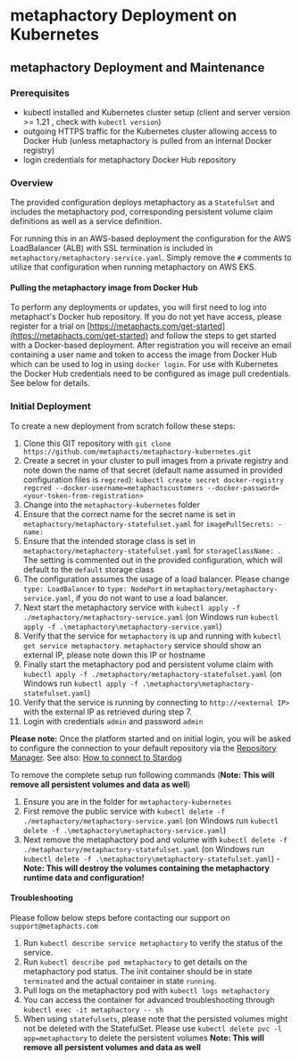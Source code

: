 # metaphactory Deployment on Kubernetes


## metaphactory Deployment and Maintenance

### Prerequisites

* kubectl installed and Kubernetes cluster setup (client and server version >= 1.21 , check with `kubectl version`)
* outgoing HTTPS traffic for the Kubernetes cluster allowing access to Docker Hub (unless metaphactory is pulled from an internal Docker registry)
* login credentials for metaphactory Docker Hub repository

### Overview
The provided configuration deploys metaphactory as a `StatefulSet` and includes the metaphactory pod, corresponding persistent volume claim definitions as well as a service definition.

For running this in an AWS-based deployment the configuration for the AWS LoadBalancer (ALB) with SSL termination is included in `metaphactory/metaphactory-service.yaml`. Simply remove the `#` comments to utilize that configuration when running metaphactory on AWS EKS.

#### Pulling the metaphactory image from Docker Hub
To perform any deployments or updates, you will first need to log into metaphact's Docker hub repository. If you do not yet have access, please register for a trial on [https://metaphacts.com/get-started](https://metaphacts.com/get-started) and follow the steps to get started with a Docker-based deployment. 
After registration you will receive an email containing a user name and token to access the image from Docker Hub which can be used to log in using `docker login`. For use with Kubernetes the Docker Hub credentials need to be configured as image pull credentials. See below for details.

### Initial Deployment
To create a new deployment from scratch follow these steps:

1. Clone this GIT repository with `git clone https://github.com/metaphacts/metaphactory-kubernetes.git`
2. Create a secret in your cluster to pull images from a private registry and note down the name of that secret (default name assumed in provided configuration files is `regcred`): 
  `kubectl create secret docker-registry regcred --docker-username=metaphactscustomers --docker-password=<your-token-from-registration>`
2. Change into the `metaphactory-kubernetes` folder 
3. Ensure that the correct name for the secret name is set in `metaphactory/metaphactory-statefulset.yaml` for `imagePullSecrets: - name: `
4. Ensure that the intended storage class is set in `metaphactory/metaphactory-statefulset.yaml` for `storageClassName: `. The setting is commented out in the provided configuration, which will default to the `default` storage class
5. The configuration assumes the usage of a load balancer.  Please change `type: LoadBalancer` to `type: NodePort` in `metaphactory/metaphactory-service.yaml`, if you do not want to use a load balancer.
6. Next start the metaphactory service with `kubectl apply -f ./metaphactory/metaphactory-service.yaml` (on Windows run `kubectl apply -f .\metaphactory\metaphactory-service.yaml`)
7. Verify that the service for `metaphactory` is up and running with `kubectl get service metaphactory`. `metaphactory` service should show an external IP, please note down this IP or hostname
8. Finally start the metaphactory pod and persistent volume claim with `kubectl apply -f ./metaphactory/metaphactory-statefulset.yaml` (on Windows run `kubectl apply -f .\metaphactory\metaphactory-statefulset.yaml`)
9. Verify that the service is running by connecting to `http://<external IP>` with the external IP as retrieved during step 7.
10. Login with credentials `admin` and password `admin`

**Please note:** Once the platform started and on initial login, you will be asked to configure the connection to your default repository via the [Repository Manager](https://help.metaphacts.com/resource/Help:RepositoryManager). 
See also: [How to connect to Stardog](https://help.metaphacts.com/resource/Help:HowToConnectToStardog)

To remove the complete setup run following commands (**Note: This will remove all persistent volumes and data as well**)

1. Ensure you are in the folder for `metaphactory-kubernetes`
2. First remove the public service with `kubectl delete -f ./metaphactory/metaphactory-service.yaml` (on Windows run `kubectl delete -f .\metaphactory\metaphactory-service.yaml`)
3. Next remove the metaphactory pod and volume with `kubectl delete -f ./metaphactory/metaphactory-statefulset.yaml` (on Windows run `kubectl delete -f .\metaphactory\metaphactory-statefulset.yaml`) - **Note: This will destroy the volumes containing the metaphactory runtime data and configuration!**

#### Troubleshooting

Please follow below steps before contacting our support on `support@metaphacts.com`

1. Run `kubectl describe service metaphactory` to verify the status of the service.
2. Run `kubectl describe pod metaphactory` to get details on the metaphactory pod status. The init container should be in state `terminated` and the actual container in state `running`.
3. Pull logs on the metaphactory pod with `kubectl logs metaphactory`
4. You can access the container for advanced troubleshooting through `kubectl exec -it metaphactory -- sh`
5. When using `statefulsets`, please note that the persisted volumes might not be deleted with the StatefulSet. Please use `kubectl delete pvc -l app=metaphactory` to delete the persistent volumes **Note: This will remove all persistent volumes and data as well**

